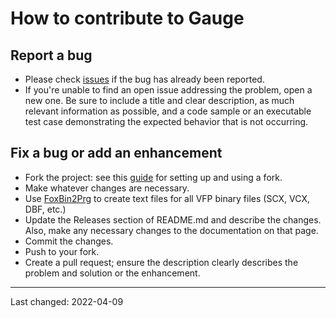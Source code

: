 # How to contribute to Gauge

## Report a bug
- Please check [issues](https://github.com/VFPX/Gauge/issues) if the bug has already been reported.
- If you're unable to find an open issue addressing the problem, open a new one. Be sure to include a title and clear description, as much relevant information as possible, and a code sample or an executable test case demonstrating the expected behavior that is not occurring.

## Fix a bug or add an enhancement
- Fork the project: see this [guide](https://www.dataschool.io/how-to-contribute-on-github/) for setting up and using a fork.
- Make whatever changes are necessary.
- Use [FoxBin2Prg](https://github.com/fdbozzo/foxbin2prg) to create text files for all VFP binary files (SCX, VCX, DBF, etc.)
- Update the Releases section of README.md and describe the changes. Also, make any necessary changes to the documentation on that page.
- Commit the changes.
- Push to your fork.
- Create a pull request; ensure the description clearly describes the problem and solution or the enhancement.

----
Last changed: 2022-04-09